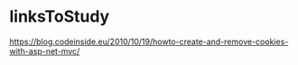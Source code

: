 # linksToStudy


https://blog.codeinside.eu/2010/10/19/howto-create-and-remove-cookies-with-asp-net-mvc/
